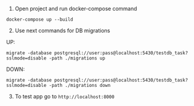 1. Open project and run docker-compose command
```
docker-compose up --build
```
2. Use next commands for DB migrations  

UP:
```
migrate -database postgresql://user:pass@localhost:5430/testdb_task?sslmode=disable -path ./migrations up
```
DOWN:
```
migrate -database postgresql://user:pass@localhost:5430/testdb_task?sslmode=disable -path ./migrations down
```
3. To test app go to `http://localhost:8000`
